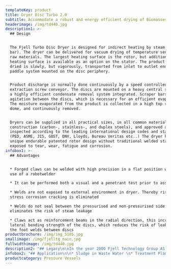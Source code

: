 ```yaml
---
templateKey: product
title: Dryer Disc Turbo 2.0
subtitle: Accommodate a robust and energy efficient drying of Biomasses
headerimage: /img/td440.jpg
description1: >-
  ## Design


  The Fjell Turbo Disc Dryer is designed for indirect heating by steam (6-10
  bar). The dryer can be delivered for vacuum drying of temperature sensitive
  raw materials. The largest heating surface is the rotor, but additional
  heating surface is available as an option on the stator. The product to be
  dried is slowly, but vigorously, transported from inlet to outlet end by a
  paddle system mounted on the disc periphery. 


  Product discharge is normally done continuously by a speed controlled
  extraction screw conveyor. The discs are mounted on a heavy central shaft with
  a highly efficient condensate removal system integrated. Scraper bars ensure
  agitation between the discs, which is necessary for an efficient evaporation.
  The moisture evaporated from the product is collected in a high top vapour
  dome, and continuously removed. 


  Dryers can be supplied in all practical sizes, in all common materials of
  construction (carbon-, stainless-, and duplex steels), and approved and
  inspected according to the leading international design codes and standards
  (PED, ASME, JIS, GOST, DNV, Lloyds, Bureau Veritas etc..) The dryer has a
  unique endurable patented rotor design without traditional welded stays
  exposed to tear, wear, fatigue and corrosion.
infobox1: >-
  ## Advantages


  * Forged claws can be welded with high precision in a flat position with the
  use of a robotwelder 

  * It can be performed both a visual and a penetrant test prior to assembly 

  * Welds are not exposed to external environment in dryer. Thereby risk for
  stress corrosion cracking is eliminated 

  * Welds do not seal between the pressurised and non-pressurised side. This
  eliminates the risk of steam leakage

  * Claws act as reinforcement beams in the radial direction, this increase the
  lateral bending strength of the discs, which reduces the risk of leakages in
  the foot welds between discs
productbrochure: /img/img_5185.jpg
smallimage: /img/fjelltg_main.jpg
fullwidthimage: /img/td440.jpg
description2: "## Legacy\n\nIn the year 2000 Fjell Technology Group AS decided to develop a robust and energy efficient disc dryer specially designed for modern manufacturing methods like robotic welding. We had a competent staff with senior personnel having experience from design, manufacturing and installation of about 2000 Stord dryers since the introduction of the technology, wich took place in the late 50ies. \n\n\L\LWe added some young innovative engineers skilled in state of the art engineering design and analysis techniques. The result was the Fjell Turbo Disc Dryer with a unique patented disc design, based on efficient manufacturing techniques."
infobox2: "## Application\n\n* Sludge in Waste Water \n* Treatment Plants\L Fishmeal in both land based and ship installed plants\L \n* Ingredients in the food industry\L\n* Spent grains in distilleries and breweries\L \n* Animal and poultry by-products\L Industrial bio-sludge and mineral sludge\L \n* Replacement rotors and units for old disc dryers"
productcategory: Pressure Vessels
---
```


